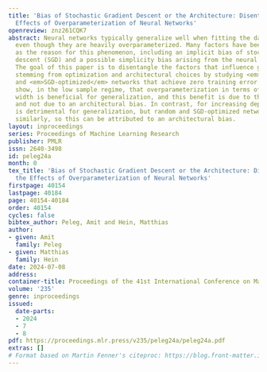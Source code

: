 ```yaml
---
title: 'Bias of Stochastic Gradient Descent or the Architecture: Disentangling the
  Effects of Overparameterization of Neural Networks'
openreview: znz261CQK7
abstract: Neural networks typically generalize well when fitting the data perfectly,
  even though they are heavily overparameterized. Many factors have been pointed out
  as the reason for this phenomenon, including an implicit bias of stochastic gradient
  descent (SGD) and a possible simplicity bias arising from the neural network architecture.
  The goal of this paper is to disentangle the factors that influence generalization
  stemming from optimization and architectural choices by studying <em>random</em>
  and <em>SGD-optimized</em> networks that achieve zero training error. We experimentally
  show, in the low sample regime, that overparameterization in terms of increasing
  width is beneficial for generalization, and this benefit is due to the bias of SGD
  and not due to an architectural bias. In contrast, for increasing depth, overparameterization
  is detrimental for generalization, but random and SGD-optimized networks behave
  similarly, so this can be attributed to an architectural bias.
layout: inproceedings
series: Proceedings of Machine Learning Research
publisher: PMLR
issn: 2640-3498
id: peleg24a
month: 0
tex_title: 'Bias of Stochastic Gradient Descent or the Architecture: Disentangling
  the Effects of Overparameterization of Neural Networks'
firstpage: 40154
lastpage: 40184
page: 40154-40184
order: 40154
cycles: false
bibtex_author: Peleg, Amit and Hein, Matthias
author:
- given: Amit
  family: Peleg
- given: Matthias
  family: Hein
date: 2024-07-08
address:
container-title: Proceedings of the 41st International Conference on Machine Learning
volume: '235'
genre: inproceedings
issued:
  date-parts:
  - 2024
  - 7
  - 8
pdf: https://proceedings.mlr.press/v235/peleg24a/peleg24a.pdf
extras: []
# Format based on Martin Fenner's citeproc: https://blog.front-matter.io/posts/citeproc-yaml-for-bibliographies/
---
```

